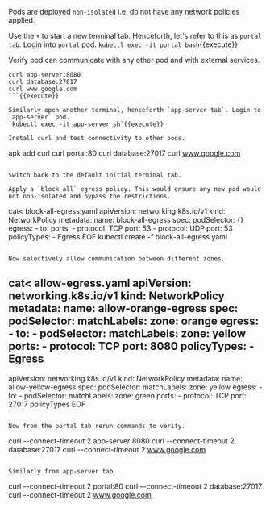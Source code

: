 
Pods are deployed `non-isolated` i.e. do not have any network policies applied.

Use the `+` to start a new terminal tab. Henceforth, let's refer to this as `portal tab`. Login into `portal` pod.
`kubectl exec -it portal bash`{{execute}}

Verify pod can communicate with any other pod and with external services.
```
curl app-server:8080
curl database:27017
curl www.google.com
```{{execute}}

Similarly open another terminal, henceforth `app-server tab`. Login to `app-server` pod.
`kubectl exec -it app-server sh`{{execute}}

Install curl and test connectivity to other pods.
```
apk add curl
curl portal:80
curl database:27017
curl www.google.com
```{{execute}}

Switch back to the default initial terminal tab.

Apply a `block all` egress policy. This would ensure any new pod would not non-isolated and bypass the restrictions.
```
cat<<EOF > block-all-egress.yaml
apiVersion: networking.k8s.io/v1
kind: NetworkPolicy
metadata:
  name: block-all-egress
spec:
  podSelector: {}
  egress:
    - to:
      ports:
        - protocol: TCP
          port: 53
        - protocol: UDP
          port: 53
  policyTypes:
    - Egress
EOF
kubectl create -f block-all-egress.yaml
```{{execute}}

Now selectively allow communication between different zones.
```
cat<<EOF > allow-egress.yaml
apiVersion: networking.k8s.io/v1
kind: NetworkPolicy
metadata:
  name: allow-orange-egress
spec:
  podSelector:
    matchLabels:
      zone: orange
  egress:
    - to:
        - podSelector:
            matchLabels:
              zone: yellow
      ports:
        - protocol: TCP
          port: 8080
  policyTypes:
    - Egress
---
apiVersion: networking.k8s.io/v1
kind: NetworkPolicy
metadata:
  name: allow-yellow-egress
spec:
  podSelector:
    matchLabels:
      zone: yellow
  egress:
    - to:
        - podSelector:
            matchLabels:
              zone: green
      ports:
        - protocol: TCP
          port: 27017
  policyTypes
  EOF
  ```{{execute}}

Now from the portal tab rerun commands to verify.
```
curl --connect-timeout 2 app-server:8080
curl --connect-timeout 2 database:27017
curl --connect-timeout 2 www.google.com
```{{execute}}

Similarly from app-server tab.
```
curl --connect-timeout 2 portal:80
curl --connect-timeout 2 database:27017
curl --connect-timeout 2 www.google.com
```{{execute}}

